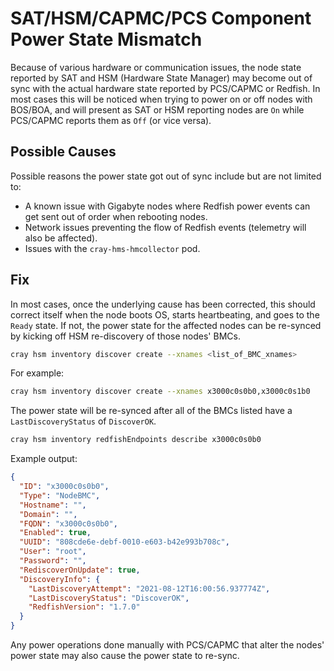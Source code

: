 # SAT/HSM/CAPMC/PCS Component Power State Mismatch

Because of various hardware or communication issues, the node state reported by SAT and HSM (Hardware State Manager) may
become out of sync with the actual hardware state reported by PCS/CAPMC or Redfish. In most cases this will be noticed
when trying to power on or off nodes with BOS/BOA, and will present as SAT or HSM reporting nodes are `On` while PCS/CAPMC
reports them as `Off` (or vice versa).

## Possible Causes

Possible reasons the power state got out of sync include but are not limited to:

* A known issue with Gigabyte nodes where Redfish power events can get sent out of order when rebooting nodes.
* Network issues preventing the flow of Redfish events (telemetry will also be affected).
* Issues with the `cray-hms-hmcollector` pod.

## Fix

In most cases, once the underlying cause has been corrected, this should correct itself when the node boots OS, starts
heartbeating, and goes to the `Ready` state. If not, the power state for the affected nodes can be re-synced by kicking
off HSM re-discovery of those nodes' BMCs.

```bash
cray hsm inventory discover create --xnames <list_of_BMC_xnames>
```

For example:

```bash
cray hsm inventory discover create --xnames x3000c0s0b0,x3000c0s1b0
```

The power state will be re-synced after all of the BMCs listed have a `LastDiscoveryStatus` of `DiscoverOK`.

```bash
cray hsm inventory redfishEndpoints describe x3000c0s0b0
```

Example output:

```json
{
  "ID": "x3000c0s0b0",
  "Type": "NodeBMC",
  "Hostname": "",
  "Domain": "",
  "FQDN": "x3000c0s0b0",
  "Enabled": true,
  "UUID": "808cde6e-debf-0010-e603-b42e993b708c",
  "User": "root",
  "Password": "",
  "RediscoverOnUpdate": true,
  "DiscoveryInfo": {
    "LastDiscoveryAttempt": "2021-08-12T16:00:56.937774Z",
    "LastDiscoveryStatus": "DiscoverOK",
    "RedfishVersion": "1.7.0"
  }
}
```

Any power operations done manually with PCS/CAPMC that alter the nodes' power state may also cause the power state to re-sync.
